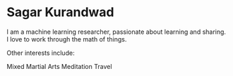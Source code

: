 # Sagar Kurandwad

I am a machine learning researcher, passionate about learning and sharing. I love to work through the math of things.

Other interests include:

Mixed Martial Arts
Meditation
Travel
